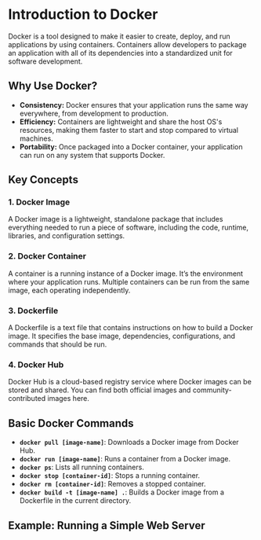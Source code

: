 # Introduction to Docker

Docker is a tool designed to make it easier to create, deploy, and run applications by using containers. Containers allow developers to package an application with all of its dependencies into a standardized unit for software development.

## Why Use Docker?

- **Consistency:** Docker ensures that your application runs the same way everywhere, from development to production.
- **Efficiency:** Containers are lightweight and share the host OS's resources, making them faster to start and stop compared to virtual machines.
- **Portability:** Once packaged into a Docker container, your application can run on any system that supports Docker.

## Key Concepts

### 1. Docker Image
A Docker image is a lightweight, standalone package that includes everything needed to run a piece of software, including the code, runtime, libraries, and configuration settings.

### 2. Docker Container
A container is a running instance of a Docker image. It’s the environment where your application runs. Multiple containers can be run from the same image, each operating independently.

### 3. Dockerfile
A Dockerfile is a text file that contains instructions on how to build a Docker image. It specifies the base image, dependencies, configurations, and commands that should be run.

### 4. Docker Hub
Docker Hub is a cloud-based registry service where Docker images can be stored and shared. You can find both official images and community-contributed images here.

## Basic Docker Commands

- **`docker pull [image-name]`**: Downloads a Docker image from Docker Hub.
- **`docker run [image-name]`**: Runs a container from a Docker image.
- **`docker ps`**: Lists all running containers.
- **`docker stop [container-id]`**: Stops a running container.
- **`docker rm [container-id]`**: Removes a stopped container.
- **`docker build -t [image-name] .`**: Builds a Docker image from a Dockerfile in the current directory.

## Example: Running a Simple Web Server

